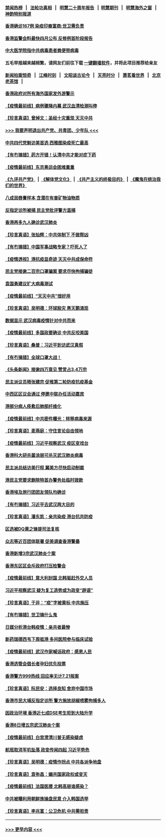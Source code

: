 #### [禁闻热榜](热点新闻.md?=0)  &nbsp;&nbsp;|&nbsp;&nbsp; [法轮功真相](https://github.com/gfw-breaker/truth/blob/master/README.md?=0) &nbsp;&nbsp;|&nbsp;&nbsp; [明慧二十周年报告](https://github.com/gfw-breaker/mh-reports/blob/master/README.md?=0) &nbsp;&nbsp;|&nbsp;&nbsp;[明慧期刊](https://github.com/gfw-breaker/mh-qikan) &nbsp;&nbsp;|&nbsp;&nbsp; [明慧海外之窗](https://github.com/gfw-breaker/mh-news/blob/master/README.md?=0) &nbsp;&nbsp;|&nbsp;&nbsp; [神韵特别报道](https://github.com/gfw-breaker/mh-news/blob/master/shenyun.md?=0)
#### [香港确诊167例 染疫印裔富商:世卫需负责](../pages/nsc415/n11948528.md?t=03181931) 
#### [香港监警会料最快四月公布 反修例首阶段报告](../pages/nsc415/n11948497.md?t=03181931) 
#### [中大医学院指中共病毒患者粪便带病毒](../pages/nsc415/n11948470.md?t=03181931) 
#### 五毛举报越来越频繁，请网友们前往下载 [一键翻墙软件](https://github.com/gfw-breaker/ssr-accounts)，并将此项目推荐给亲友
#### [新闻拍案惊奇](https://github.com/gfw-breaker/banned-news/blob/master/pages/link4.md) &nbsp;&nbsp;|&nbsp;&nbsp; [江峰时刻](https://github.com/gfw-breaker/banned-news/blob/master/pages/link4.md) &nbsp;&nbsp;|&nbsp;&nbsp; [文昭谈古论今](https://github.com/gfw-breaker/banned-news/blob/master/pages/link4.md) &nbsp;&nbsp;|&nbsp;&nbsp; [天亮时分](https://github.com/gfw-breaker/banned-news/blob/master/pages/link4.md) &nbsp;&nbsp;|&nbsp;&nbsp; [萧茗看世界](https://github.com/gfw-breaker/banned-news/blob/master/pages/link4.md) &nbsp;&nbsp;|&nbsp;&nbsp; [北京老茶馆](https://github.com/gfw-breaker/banned-news/blob/master/pages/link4.md) &nbsp;&nbsp;|&nbsp;&nbsp; 
#### [香港政府对所有海外国家发外游警示](../pages/nsc415/n11948436.md?t=03181931) 
#### [【疫情最前线】病例骤降内幕 武汉血清检测叫停](../pages/nsc415/n11947859.md?t=03181931) 
#### [【珍言真语】曾焯文：圣经十灾重现 天灭中共](../pages/nsc415/n11947336.md?t=03181931) 
#### [>>> 我要声明退出共产党、共青团、少年队 <<<](https://github.com/begood0513/goodnews/blob/master/quit/letter.md) 
#### [中共四代党魁访美首选 西雅图染疫死亡最高](../pages/nsc415/n11947602.md?t=03181931) 
#### [【有冇搞错】药方开错！认清中共才能对症下药](../pages/nsc415/n11947665.md?t=03181931) 
#### [【疫情最前线】东京奥运会困难重重](../pages/nsc415/n11945183.md?t=03181931) 
#### [《九评共产党》](https://github.com/begood0513/9ping.md/blob/master/README.md) &nbsp;|&nbsp; [《解体党文化》](../../../../jtdwh.md/blob/master/README.md)  &nbsp;|&nbsp; [《共产主义的终极目的》](../../../../gczydzjmd.md/blob/master/README.md) &nbsp;|&nbsp; [《魔鬼在统治我们的世界》](../../../../mgztzwmdsj.md/blob/master/README.md) 
#### [八成润唇膏样本 含潜在有害矿物油物质](../pages/nsc415/n11945662.md?t=03181931) 
#### [反指定诊所被捕 民主党批评警方滥捕](../pages/nsc415/n11945600.md?t=03181931) 
#### [香港再多九人确诊武汉肺炎](../pages/nsc415/n11945566.md?t=03181931) 
#### [【珍言真语】张灿辉：中共体制下 不做帮凶](../pages/nsc415/n11944986.md?t=03181931) 
#### [【有冇搞错】中国军事战略专家？吓死人了](../pages/nsc415/n11944939.md?t=03181931) 
#### [【疫情透视】港抗疫显奇迹 天灭中共成保命符](../pages/nsc415/n11942593.md?t=03181931) 
#### [民主党接逾二百宗口罩骗案 要求尽快拘捕骗徒](../pages/nsc415/n11943027.md?t=03181931) 
#### [袁国勇建议扩大病毒测试](../pages/nsc415/n11942997.md?t=03181931) 
#### [【疫情最前线】“天灭中共”很好用](../pages/nsc415/n11942716.md?t=03181931) 
#### [【珍言真语】吴明德：环球股灾 黑天鹅涌现](../pages/nsc415/n11940772.md?t=03181931) 
#### [数据显示 武汉病毒疫情针对中共而来](../pages/nsc415/n11940697.md?t=03181931) 
#### [【疫情最前线】多国政要确诊 中共反咬美国](../pages/nsc415/n11938734.md?t=03181931) 
#### [【珍言真语】桑普：习近平到访武汉真假](../pages/nsc415/n11938896.md?t=03181931) 
#### [【有冇搞错】全球口罩大战！](../pages/nsc415/n11938472.md?t=03181931) 
#### [《头条新闻》接逾四万意见 赞赏占3.4万宗](../pages/nsc415/n11936898.md?t=03181931) 
#### [民主派议员晤张建宗 促推第二轮防疫抗疫基金](../pages/nsc415/n11936899.md?t=03181931) 
#### [中西区区议会通过 停邀中联办任活动嘉宾](../pages/nsc415/n11936888.md?t=03181931) 
#### [港部分病人痊愈后肺部纤维化](../pages/nsc415/n11936846.md?t=03181931) 
#### [【疫情最前线】中共密件曝光：转移病毒来源](../pages/nsc415/n11936342.md?t=03181931) 
#### [【珍言真语】麦燕庭：守住言论自由领地](../pages/nsc415/n11936215.md?t=03181931) 
#### [【疫情最前线】习近平视察武汉 疫区变戏台](../pages/nsc415/n11933377.md?t=03181931) 
#### [香港科大研杀菌涂层可杀灭武汉肺炎病毒](../pages/nsc415/n11933772.md?t=03181931) 
#### [民主派总结访美行程 冀美方尽快启动制裁](../pages/nsc415/n11933743.md?t=03181931) 
#### [港民主党要求删除特首办警务处临时拨款](../pages/nsc415/n11933730.md?t=03181931) 
#### [香港埃及旅行团团友领队均确诊](../pages/nsc415/n11933697.md?t=03181931) 
#### [【有冇搞错】习近平去武汉两大目的](../pages/nsc415/n11933210.md?t=03181931) 
#### [【珍言真语】潘东凯：亲共染疫 港台抗共防疫](../pages/nsc415/n11933162.md?t=03181931) 
#### [区选被DQ黄之锋提司法复核](../pages/nsc415/n11931195.md?t=03181931) 
#### [众志等近百团体联署 促美调查香港警暴](../pages/nsc415/n11931152.md?t=03181931) 
#### [香港新增3宗武汉肺炎个案](../pages/nsc415/n11931136.md?t=03181931) 
#### [香港东区区会斥政府打压检警会](../pages/nsc415/n11931086.md?t=03181931) 
#### [【疫情最前线】意大利封国 北韩驱赶外交人员](../pages/nsc415/n11930660.md?t=03181931) 
#### [习近平视察武汉 疑为复工造势或为政变“辟谣”](../pages/nsc415/n11930847.md?t=03181931) 
#### [【珍言真语】于非：“疫”字被黄标 中共施压](../pages/nsc415/n11930410.md?t=03181931) 
#### [【有冇搞错】世卫搞什么鬼](../pages/nsc415/n11930475.md?t=03181931) 
#### [日媒分析港台韩疫情：亲共者最惨](../pages/nsc415/n11928776.md?t=03181931) 
#### [新药瑞德西韦下周抵港 多间医院参与临床试验](../pages/nsc415/n11928462.md?t=03181931) 
#### [【疫情最前线】武汉作家喊话政府：感恩人民](../pages/nsc415/n11927940.md?t=03181931) 
#### [香港选管会倡长者孕妇优先投票](../pages/nsc415/n11928449.md?t=03181931) 
#### [香港警方999热线 回应率无计7.21报案](../pages/nsc415/n11928448.md?t=03181931) 
#### [【珍言真语】阮民安：选择良知 舍弃中国市场](../pages/nsc415/n11927705.md?t=03181931) 
#### [香港市民大埔反指定诊所 警方施放胡椒喷雾拘捕多人](../pages/nsc415/n11925774.md?t=03181931) 
#### [因政治环境 香港近七成DSE考生拒到大陆升学](../pages/nsc415/n11925759.md?t=03181931) 
#### [香港8日增五宗武汉肺炎个案](../pages/nsc415/n11925736.md?t=03181931) 
#### [【疫情最前线】白宫澄清川普无感染疑虑](../pages/nsc415/n11925567.md?t=03181931) 
#### [航班取消军机坠落 政变传闻四起 习近平势危](../pages/nsc415/n11925467.md?t=03181931) 
#### [【珍言真语】吴明德：疫情作拐点 中共各派争地盘](../pages/nsc415/n11925299.md?t=03181931) 
#### [【珍言真语】袁弥昌：媚共国家政权或变天](../pages/nsc415/n11923199.md?t=03181931) 
#### [【疫情最前线】法国医援 北韩高层谁感染？](../pages/nsc415/n11920850.md?t=03181931) 
#### [中共被曝利用朝鲜族操盘民意 介入韩国选举](../pages/nsc415/n11921006.md?t=03181931) 
#### [【珍言真语】李兆富：公卫危机 中共需担责](../pages/nsc415/n11920422.md?t=03181931) 

----
#### [ >>> 更早内容 <<< ](../indexes/nsc415-earlier.md)
